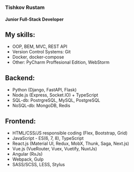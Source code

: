 ### Tishkov Rustam
#### Junior Full-Stack Developer





My skills:
---
  + OOP, BEM, MVC, REST API
  + Version Control Systems: Git
  + Docker, docker-compose
  + Other: PyCharm Proffesional Edition, WebStorm

 
Backend:
---
  + Python (Django, FastAPI, Flask)
  + Node.js (Express, Socket.IO) + TypeScript
  + SQL-db: PostrgreSQL, MySQL, PostgreSQL
  + NoSQL-db: MongoDB, Redis

  
Frontend:
---
  + HTML/CSS/JS responsible coding (Flex, Bootstrap, Grid)
  + JavaScript - ES(6, 7, 8), TypeScript
  + React.js (Material UI, Redux, MobX, Thunk, Saga, Next.js)
  + Vue.js (VueRouter, Vuex, Vuetify, NuxtJs)
  + Angular (RxJs)
  + Webpack, Gulp
  + SASS/SCSS, LESS, Stylus
  

